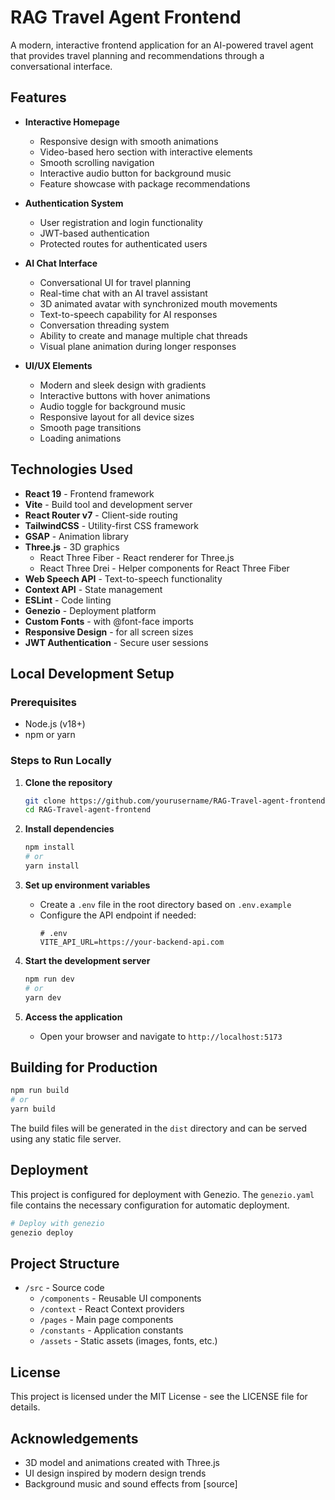 # RAG Travel Agent Frontend

A modern, interactive frontend application for an AI-powered travel agent that provides travel planning and recommendations through a conversational interface.

## Features

- **Interactive Homepage**

  - Responsive design with smooth animations
  - Video-based hero section with interactive elements
  - Smooth scrolling navigation
  - Interactive audio button for background music
  - Feature showcase with package recommendations

- **Authentication System**

  - User registration and login functionality
  - JWT-based authentication
  - Protected routes for authenticated users

- **AI Chat Interface**

  - Conversational UI for travel planning
  - Real-time chat with an AI travel assistant
  - 3D animated avatar with synchronized mouth movements
  - Text-to-speech capability for AI responses
  - Conversation threading system
  - Ability to create and manage multiple chat threads
  - Visual plane animation during longer responses

- **UI/UX Elements**
  - Modern and sleek design with gradients
  - Interactive buttons with hover animations
  - Audio toggle for background music
  - Responsive layout for all device sizes
  - Smooth page transitions
  - Loading animations

## Technologies Used

- **React 19** - Frontend framework
- **Vite** - Build tool and development server
- **React Router v7** - Client-side routing
- **TailwindCSS** - Utility-first CSS framework
- **GSAP** - Animation library
- **Three.js** - 3D graphics
  - React Three Fiber - React renderer for Three.js
  - React Three Drei - Helper components for React Three Fiber
- **Web Speech API** - Text-to-speech functionality
- **Context API** - State management
- **ESLint** - Code linting
- **Genezio** - Deployment platform
- **Custom Fonts** - with @font-face imports
- **Responsive Design** - for all screen sizes
- **JWT Authentication** - Secure user sessions

## Local Development Setup

### Prerequisites

- Node.js (v18+)
- npm or yarn

### Steps to Run Locally

1. **Clone the repository**

   ```bash
   git clone https://github.com/yourusername/RAG-Travel-agent-frontend.git
   cd RAG-Travel-agent-frontend
   ```

2. **Install dependencies**

   ```bash
   npm install
   # or
   yarn install
   ```

3. **Set up environment variables**

   - Create a `.env` file in the root directory based on `.env.example`
   - Configure the API endpoint if needed:
     ```
     # .env
     VITE_API_URL=https://your-backend-api.com
     ```

4. **Start the development server**

   ```bash
   npm run dev
   # or
   yarn dev
   ```

5. **Access the application**
   - Open your browser and navigate to `http://localhost:5173`

## Building for Production

```bash
npm run build
# or
yarn build
```

The build files will be generated in the `dist` directory and can be served using any static file server.

## Deployment

This project is configured for deployment with Genezio. The `genezio.yaml` file contains the necessary configuration for automatic deployment.

```bash
# Deploy with genezio
genezio deploy
```

## Project Structure

- `/src` - Source code
  - `/components` - Reusable UI components
  - `/context` - React Context providers
  - `/pages` - Main page components
  - `/constants` - Application constants
  - `/assets` - Static assets (images, fonts, etc.)

## License

This project is licensed under the MIT License - see the LICENSE file for details.

## Acknowledgements

- 3D model and animations created with Three.js
- UI design inspired by modern design trends
- Background music and sound effects from [source]
